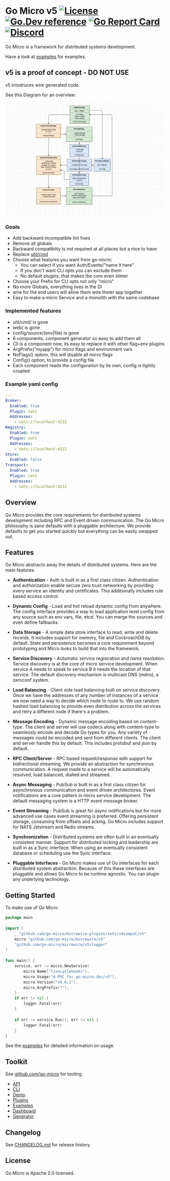 # Go Micro v5 [![License](https://img.shields.io/:license-apache-blue.svg)](https://opensource.org/licenses/Apache-2.0) [![Go.Dev reference](https://img.shields.io/badge/go.dev-reference-007d9c?logo=go&logoColor=white&style=flat-square)](https://pkg.go.dev/github.com/go-micro/microwire/v5?tab=doc) [![Go Report Card](https://goreportcard.com/badge/github.com/go-micro/go-micro)](https://goreportcard.com/report/github.com/go-micro/go-micro) [![Discord](https://dcbadge.vercel.app/api/server/qV3HvnEJfB?style=flat-square&theme=default-inverted)](https://discord.gg/qV3HvnEJfB)

Go Micro is a framework for distributed systems development.

Have a look at [examples](https://github.com/go-micro/microwire-examples) for examples.

## v5 is a proof of concept - DO NOT USE

v5 intodruces wire generated code.

See this Diagram for an overview:

![microwire diagram](docs/wire/new_wire_di.png)

### Goals

- Add backward incompatible lint fixes
- Remove all globals
- Backward compatiblity is not required at all places but a nice to have
- Replace [util/cmd](https://github.com/go-micro/go-micro/tree/master/util/cmd)
- Choose what features you want from go-micro:
  - You can select if you want Auth/Events/"name it here"
  - If you don't want CLI opts you can exclude them
  - No default plugins, that makes the core even slimer
- Choose your Prefix for CLI opts not only "micro"
- No more Globals, everything lives in the DI
- wire for the end users will allow them wire theier app together
- Easy to make a micro Service and a monolith with the same codebase

### Implemented features

- util/cmd/ is gone
- web/ is gone
- config/source/(env|file) is gone
- 6 components, component generator so easy to add them all
- Cli is a component now, its easy to replace it with other flag+env plugins
- ArgPrefix("myapp") for micro flags and environment vars
- NoFlags() option, this will disable all micro flags
- Config() option, to provide a config file
- Each component reads the configuration by its own, config is tightly coupled

### Example yaml config

```yaml
---
Broker:
  Enabled: true
  Plugin: nats
  Addresses:
    - nats://localhost:4222
Registry:
  Enabled: true
  Plugin: nats
  Addresses:
    - nats://localhost:4222
Store:
  Enabled: false
Transport:
  Enabled: true
  Plugin: nats
  Addresses:
    - nats://localhost:4222
```

## Overview

Go Micro provides the core requirements for distributed systems development including RPC and Event driven communication.
The Go Micro philosophy is sane defaults with a pluggable architecture. We provide defaults to get you started quickly
but everything can be easily swapped out.

## Features

Go Micro abstracts away the details of distributed systems. Here are the main features.

- **Authentication** - Auth is built in as a first class citizen. Authentication and authorization enable secure
  zero trust networking by providing every service an identity and certificates. This additionally includes rule
  based access control.

- **Dynamic Config** - Load and hot reload dynamic config from anywhere. The config interface provides a way to load application
  level config from any source such as env vars, file, etcd. You can merge the sources and even define fallbacks.

- **Data Storage** - A simple data store interface to read, write and delete records. It includes support for memory, file and
  CockroachDB by default. State and persistence becomes a core requirement beyond prototyping and Micro looks to build that into the framework.

- **Service Discovery** - Automatic service registration and name resolution. Service discovery is at the core of micro service
  development. When service A needs to speak to service B it needs the location of that service. The default discovery mechanism is
  multicast DNS (mdns), a zeroconf system.

- **Load Balancing** - Client side load balancing built on service discovery. Once we have the addresses of any number of instances
  of a service we now need a way to decide which node to route to. We use random hashed load balancing to provide even distribution
  across the services and retry a different node if there's a problem.

- **Message Encoding** - Dynamic message encoding based on content-type. The client and server will use codecs along with content-type
  to seamlessly encode and decode Go types for you. Any variety of messages could be encoded and sent from different clients. The client
  and server handle this by default. This includes protobuf and json by default.

- **RPC Client/Server** - RPC based request/response with support for bidirectional streaming. We provide an abstraction for synchronous
  communication. A request made to a service will be automatically resolved, load balanced, dialled and streamed.

- **Async Messaging** - PubSub is built in as a first class citizen for asynchronous communication and event driven architectures.
  Event notifications are a core pattern in micro service development. The default messaging system is a HTTP event message broker.

- **Event Streaming** - PubSub is great for async notifications but for more advanced use cases event streaming is preferred. Offering
  persistent storage, consuming from offsets and acking. Go Micro includes support for NATS Jetstream and Redis streams.

- **Synchronization** - Distributed systems are often built in an eventually consistent manner. Support for distributed locking and
  leadership are built in as a Sync interface. When using an eventually consistent database or scheduling use the Sync interface.

- **Pluggable Interfaces** - Go Micro makes use of Go interfaces for each distributed system abstraction. Because of this these interfaces
  are pluggable and allows Go Micro to be runtime agnostic. You can plugin any underlying technology.

## Getting Started

To make use of Go Micro

```go
package main

import (
    _ "github.com/go-micro/microwire-plugins/sets/v4compat/v5"
    micro "github.com/go-micro/microwire/v5"
    "github.com/go-micro/microwire/v5/logger"
)

func main() {
    service, err := micro.NewService(
        micro.Name("livecyclehooks"),
        micro.Usage("A POC for go-micro.dev/v5"),
        micro.Version("v0.0.1"),
        micro.ArgPrefix(""),
    )
    if err != nil {
        logger.Fatal(err)
    }

    if err := service.Run(); err != nil {
        logger.Fatal(err)
    }
}
```

See the [examples](https://github.com/go-micro/examples) for detailed information on usage.

## Toolkit

See [github.com/go-micro](https://github.com/go-micro) for tooling.

- [API](https://github.com/go-micro/api)
- [CLI](https://github.com/go-micro/cli)
- [Demo](https://github.com/go-micro/demo)
- [Plugins](https://github.com/go-micro/plugins)
- [Examples](https://github.com/go-micro/examples)
- [Dashboard](https://github.com/go-micro/dashboard)
- [Generator](https://github.com/go-micro/generator)

## Changelog

See [CHANGELOG.md](https://github.com/micro/go-micro/tree/master/CHANGELOG.md) for release history.

## License

Go Micro is Apache 2.0 licensed.
